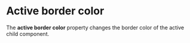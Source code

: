 # Active border color

The **active border color** property changes the border color of the active child component.